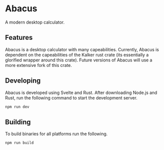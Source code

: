 # Abacus

A modern desktop calculator.

## Features

Abacus is a desktop calculator with many capeabilities. Currently, Abacus is dependent on the capeabilities of the 
Kalker rust crate (its essentially a glorified wrapper around this crate). Future versions of Abacus will use a more
extensive fork of this crate.

## Developing
Abacus is developed using Svelte and Rust. After downloading Node.js and Rust, run the following command to start the
development server.

```bash
npm run dev
```

## Building
To build binaries for all platforms run the following.

```bash
npm run build
```
